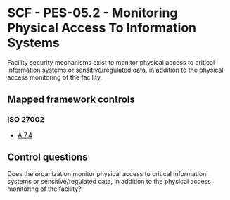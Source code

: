 # SCF - PES-05.2 - Monitoring Physical Access To Information Systems
Facility security mechanisms exist to monitor physical access to critical information systems or sensitive/regulated data, in addition to the physical access monitoring of the facility.
## Mapped framework controls
### ISO 27002
- [A.7.4](../iso27002/a-7.md#a74)
  
## Control questions
Does the organization monitor physical access to critical information systems or sensitive/regulated data, in addition to the physical access monitoring of the facility?
  